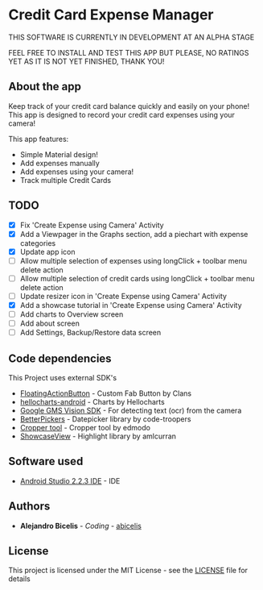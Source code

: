 # Credit Card Expense Manager #




THIS SOFTWARE IS CURRENTLY IN DEVELOPMENT AT AN ALPHA STAGE

FEEL FREE TO INSTALL AND TEST THIS APP BUT PLEASE, NO RATINGS YET
AS IT IS NOT YET FINISHED, THANK YOU!


## About the app

Keep track of your credit card balance quickly and easily on your phone! This app is designed to record your credit card expenses using your camera!

This app features:

- Simple Material design!
- Add expenses manually
- Add expenses using your camera!
- Track multiple Credit Cards

## TODO

- [X] Fix 'Create Expense using Camera' Activity
- [X] Add a Viewpager in the Graphs section, add a piechart with expense categories
- [X] Update app icon
- [ ] Allow multiple selection of expenses using longClick + toolbar menu delete action
- [ ] Allow multiple selection of credit cards using longClick + toolbar menu delete action
- [ ] Update resizer icon in 'Create Expense using Camera' Activity
- [X] Add a showcase tutorial in 'Create Expense using Camera' Activity
- [ ] Add charts to Overview screen
- [ ] Add about screen
- [ ] Add Settings, Backup/Restore data screen

## Code dependencies

This Project uses external SDK's

* [FloatingActionButton](https://github.com/Clans/FloatingActionButton) - Custom Fab Button by Clans
* [hellocharts-android](https://github.com/lecho/hellocharts-android) - Charts by Hellocharts
* [Google GMS Vision SDK](https://developers.google.com/android/reference/com/google/android/gms/vision/package-summary) - For detecting text (ocr) from the camera
* [BetterPickers](https://github.com/code-troopers/android-betterpickers) - Datepicker library by code-troopers
* [Cropper tool](https://github.com/edmodo/cropper) - Cropper tool by edmodo
* [ShowcaseView](https://github.com/amlcurran/ShowcaseView) - Highlight library by amlcurran

## Software used

* [Android Studio 2.2.3 IDE](https://developer.android.com/studio/index.html) - IDE


## Authors

* **Alejandro Bicelis** - *Coding* - [abicelis](https://github.com/abicelis)

## License

This project is licensed under the MIT License - see the [LICENSE](https://github.com/abicelis/ElectronicLoad/blob/master/LICENSE) file for details


